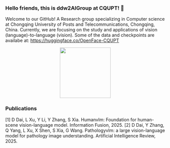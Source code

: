 ### Hello friends, this is ddw2AIGroup at CQUPT! 👋

<!--
[![](https://img.shields.io/endpoint?url=https://raw.githubusercontent.com/yaoyao-liu/yaoyao-liu.github.io/google-scholar-stats/gs_data_shieldsio.json?&style=flat-square&logo=google-scholar&logoColor=white&label=Google%20Scholar%20Citations&labelColor=4984e9&color=4984e9&)](https://scholar.google.com/citations?user=Uf9GqRsAAAAJ)
-->

Welcome to our GitHub! A Research group specializing in Computer science at Chongqing University of Posts and Telecommunications, Chongqing, China. Currently, we are focusing on the study and applications of vision (language)-to-language (vision). Some of the data and checkpoints are availabe at: https://huggingface.co/OpenFace-CQUPT

<p align="center">
  <img height="160em" src="https://github-readme-stats-eight-theta.vercel.app/api?username=ddw2AIGROUP2CQUPT&show_icons=true&theme=default#gh-light-mode-only&include_all_commits=true&count_private=true"/>
</p>

### Publications
[1] D Dai, L Xu, Y Li, Y Zhang, S Xia. Humanvlm: Foundation for human-scene vision-language model. Information Fusion, 2025.
[2] D Dai, Y Zhang, Q Yang, L Xu, X Shen, S Xia, G Wang. Pathologyvlm: a large vision-language model for pathology image understanding. Artificial Intelligence Review, 2025.
